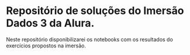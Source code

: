 # Repositório de soluções do Imersão Dados 3 da Alura.

Neste repositório disponibilizarei os notebooks com os resultados do exercícios propostos na imersão.